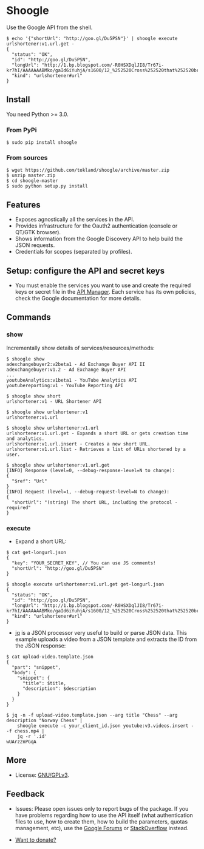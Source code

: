 # Shoogle

Use the Google API from the shell.

```shell
$ echo '{"shortUrl": "http://goo.gl/Du5PSN"}' | shoogle execute urlshortener:v1.url.get -
{
  "status": "OK",
  "id": "http://goo.gl/Du5PSN",
  "longUrl": "http://1.bp.blogspot.com/-R0HSXDqlJI8/Tr67i-kr7hI/AAAAAAABMko/gaId6iYuhjA/s1600/12_%252520Cross%252520that%252520bridge%252520when%252520we%252520come%252520to%252520it.jpg",
  "kind": "urlshortener#url"
}
```

## Install

You need Python >= 3.0. 

### From PyPi

```shell
$ sudo pip install shoogle
```

### From sources

```shell
$ wget https://github.com/tokland/shoogle/archive/master.zip
$ unzip master.zip
$ cd shoogle-master
$ sudo python setup.py install
```

## Features

* Exposes agnostically all the services in the API.
* Provides infrastructure for the Oauth2 authentication (console or QT/GTK browser).
* Shows information from the Google Discovery API to help build the JSON requests.
* Credentials for scopes (separated by profiles).

## Setup: configure the API and secret keys

* You must enable the services you want to use and create the required keys or secret file in the [API Manager](https://console.developers.google.com/apis/). Each service has its own policies, check the Google documentation for more details.

## Commands

### show

Incrementally show details of services/resources/methods:

```shell
$ shoogle show
adexchangebuyer2:v2beta1 - Ad Exchange Buyer API II
adexchangebuyer:v1.2 - Ad Exchange Buyer API
...
youtubeAnalytics:v1beta1 - YouTube Analytics API
youtubereporting:v1 - YouTube Reporting API

```

```shell
$ shoogle show short
urlshortener:v1 - URL Shortener API
```

```shell
$ shoogle show urlshortener:v1
urlshortener:v1.url
```

```shell
$ shoogle show urlshortener:v1.url
urlshortener:v1.url.get - Expands a short URL or gets creation time and analytics.
urlshortener:v1.url.insert - Creates a new short URL.
urlshortener:v1.url.list - Retrieves a list of URLs shortened by a user.
```

```shell
$ shoogle show urlshortener:v1.url.get
[INFO] Response (level=0, --debug-response-level=N to change):
{
  "$ref": "Url"
}
[INFO] Request (level=1, --debug-request-level=N to change):
{
  "shortUrl": "(string) The short URL, including the protocol - required"
}
```

### execute

* Expand a short URL:

```shell
$ cat get-longurl.json 
{
  "key": "YOUR_SECRET_KEY", // You can use JS comments!
  "shortUrl": "http://goo.gl/Du5PSN"
}

$ shoogle execute urlshortener:v1.url.get get-longurl.json
{
  "status": "OK",
  "id": "http://goo.gl/Du5PSN",
  "longUrl": "http://1.bp.blogspot.com/-R0HSXDqlJI8/Tr67i-kr7hI/AAAAAAABMko/gaId6iYuhjA/s1600/12_%252520Cross%252520that%252520bridge%252520when%252520we%252520come%252520to%252520it.jpg",
  "kind": "urlshortener#url"
}
```

* [jq](https://stedolan.github.io/jq/) is a JSON processor very useful to build or parse JSON data. This example uploads a video from a JSON template and extracts the ID from the JSON response:

```shell
$ cat upload-video.template.json
{
  "part": "snippet",
  "body": {
    "snippet": {
      "title": $title,
      "description": $description
    }
  }
}
```

```shell
$ jq -n -f upload-video.template.json --arg title "Chess" --arg description "Norway Chess" |
    shoogle execute -c your_client_id.json youtube:v3.videos.insert - -f chess.mp4 |
    jq -r '.id'
wUArz2nPGqA
```
 
## More

* License: [GNU/GPLv3](http://www.gnu.org/licenses/gpl.html).

## Feedback

* Issues: Please open issues only to report bugs of the package. If you have problems regarding how to use the API itself (what authentication files to use, how to create them, how to build the parameters, quotas management, etc), use the [Google Forums](https://developers.google.com/groups/) or [StackOverflow](http://stackoverflow.com/questions/tagged/google-api) instead.

* [Want to donate?](https://www.paypal.com/cgi-bin/webscr?cmd=_donations&business=pyarnau%40gmail%2ecom&lc=US&item_name=youtube%2dupload&no_note=0&currency_code=EUR&bn=PP%2dDonationsBF%3abtn_donateCC_LG%2egif%3aNonHostedGuest)
